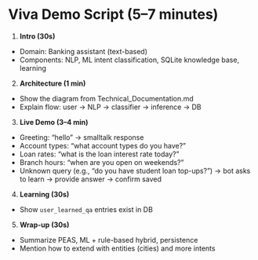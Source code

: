 # Viva Demo Script (5–7 minutes)

1) **Intro (30s)**
- Domain: Banking assistant (text-based)
- Components: NLP, ML intent classification, SQLite knowledge base, learning

2) **Architecture (1 min)**
- Show the diagram from Technical_Documentation.md
- Explain flow: user → NLP → classifier → inference → DB

3) **Live Demo (3–4 min)**
- Greeting: “hello” → smalltalk response
- Account types: “what account types do you have?”
- Loan rates: “what is the loan interest rate today?”
- Branch hours: “when are you open on weekends?”
- Unknown query (e.g., “do you have student loan top-ups?”) → bot asks to learn → provide answer → confirm saved

4) **Learning (30s)**
- Show `user_learned_qa` entries exist in DB

5) **Wrap-up (30s)**
- Summarize PEAS, ML + rule-based hybrid, persistence
- Mention how to extend with entities (cities) and more intents
